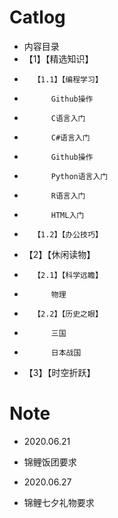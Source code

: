 # Catlog

- 内容目录
- 	【1】【精选知识】
- 		【1.1】【编程学习】
- 			Github操作	
- 			C语言入门
- 			C#语言入门
- 			Github操作	
- 			Python语言入门
- 			R语言入门
- 			HTML入门
- 		【1.2】【办公技巧】
- 	【2】【休闲读物】
- 		【2.1】【科学远瞻】
- 			物理
- 		【2.2】【历史之眼】
- 			三国
- 			日本战国
- 	【3】【时空折跃】

# Note

- 2020.06.21
- 锦鲤饭团要求

- 2020.06.27
- 锦鲤七夕礼物要求
